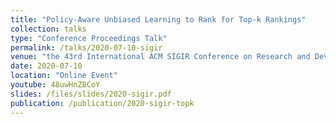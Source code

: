 ```yaml
---
title: "Policy-Aware Unbiased Learning to Rank for Top-k Rankings"
collection: talks
type: "Conference Proceedings Talk"
permalink: /talks/2020-07-10-sigir
venue: "the 43rd International ACM SIGIR Conference on Research and Development in Information Retrieval (SIGIR ’20)"
date: 2020-07-10
location: "Online Event"
youtube: 48uwHnZBCoY
slides: /files/slides/2020-sigir.pdf
publication: /publication/2020-sigir-topk
---
```

